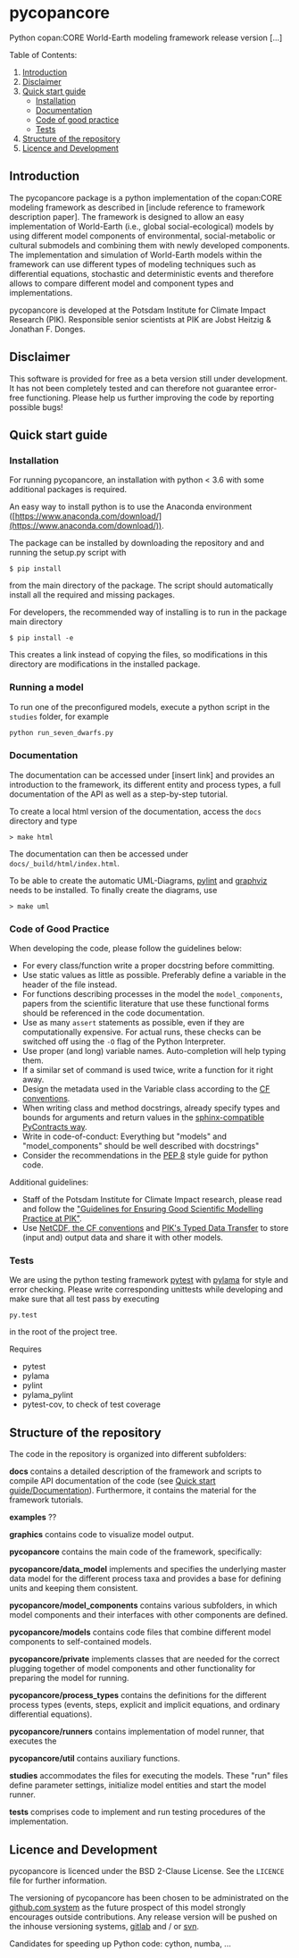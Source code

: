 # pycopancore #


Python copan:CORE World-Earth modeling framework release version [...]

Table of Contents:

1. [Introduction](#introduction)
2. [Disclaimer](#disclaimer)
3. [Quick start guide](#quick-start-guide)
    * [Installation](#installation)
    * [Documentation](#documentation)
    * [Code of good practice](#code-of-good-practice)
    * [Tests](#tests)
4. [Structure of the repository](#structure-of-the-repository)
5. [Licence and Development](#licence-and-development)

## Introduction

The pycopancore package is a python implementation of the copan:CORE modeling framework as described in [include reference to framework description paper]. The framework is designed to allow an easy implementation of World-Earth (i.e., global social-ecological) models by using different model components of environmental, social-metabolic or cultural submodels and combining them with newly developed components.
The implementation and simulation of World-Earth models within the framework can use  different types of modeling techniques such as differential equations, stochastic and deterministic events and therefore allows to compare different model and component types and implementations.

pycopancore is developed at the Potsdam Institute for Climate Impact Research (PIK). Responsible senior scientists at PIK are Jobst Heitzig & Jonathan F. Donges.

## Disclaimer

This software is provided for free as a beta version still under development. It has not been completely tested and can therefore not guarantee  error-free functioning. Please help us further improving the code by reporting possible bugs!

## Quick start guide

### Installation

For running pycopancore, an installation with python < 3.6 with some additional packages is required. 

An easy way to install python is to use the Anaconda environment ([https://www.anaconda.com/download/](https://www.anaconda.com/download/)).

The package can be installed by downloading the repository and and running the setup.py script with

```
$ pip install
```
from the main directory of the package. The script should automatically install all the required and missing packages.

For developers, the recommended way of installing is to run in the package main directory

```
$ pip install -e
```

This creates a link instead of copying the files, so modifications in this directory are modifications in the installed package.

### Running a model

To run one of the preconfigured models, execute a python script in the `studies` folder, for example
```bash
python run_seven_dwarfs.py
```

### Documentation

The documentation can be accessed under [insert link] and provides an introduction to the framework, its different entity and process types, a full documentation of the API as well as a step-by-step tutorial.

To create a local html version of the documentation, access the `docs` directory and type
```
> make html
```
The documentation can then be accessed under `docs/_build/html/index.html`.

To be able to create the automatic UML-Diagrams, [pylint](https://www.pylint.org/) and [graphviz](http://www.graphviz.org/) needs to be installed. To finally create the diagrams, use
```
> make uml
```

### Code of Good Practice

When developing the code, please follow the guidelines below:
* For every class/function write a proper docstring before committing.
* Use static values as little as possible. Preferably define a variable in the header of the file instead.
* For functions describing processes in the model the `model_components`, papers from the scientific literature that use these functional forms should be referenced in the code documentation.
* Use as many `assert` statements as possible, even if they are computationally expensive. For actual runs, these checks can be switched off using the `-O` flag of the Python Interpreter.
* Use proper (and long) variable names. Auto-completion will help typing them.
* If a similar set of command is used twice, write a function for it right away.
* Design the metadata used in the Variable class according to the [CF conventions](http://cfconventions.org/).
* When writing class and method docstrings, already specify types and bounds for arguments and return values in the [sphinx-compatible PyContracts way](https://andreacensi.github.io/contracts/).
* Write in code-of-conduct: Everything but "models" and "model_components" should be well described with docstrings"
* Consider the recommendations in the [PEP 8](https://www.python.org/dev/peps/pep-0008/) style guide for python code.

Additional guidelines:
* Staff of the Potsdam Institute for Climate Impact research, please read and follow the ["Guidelines for Ensuring Good Scientific Modelling Practice at PIK"](https://www.pik-potsdam.de/intranet/scientific-life-pik/modelling-strategy).
* Use [NetCDF, the CF conventions](http://cfconventions.org/) and [PIK's Typed Data Transfer](https://www.pik-potsdam.de/research/transdisciplinary-concepts-and-methods/tools/tdt/tdt) to store (input and) output data and share it with other models.

### Tests
We are using the python testing framework [pytest](http://pytest.org/latest/) with [pylama](https://github.com/klen/pylama) for style and error checking. Please write corresponding unittests while developing and make sure that all test pass by executing
```
py.test
```
in the root of the project tree.

Requires
* pytest
* pylama
* pylint
* pylama_pylint
* pytest-cov, to check of test coverage

## Structure of the repository

The code in the repository is organized into different subfolders:

**docs** contains a detailed description of the framework and scripts to compile API documentation of the code (see [Quick start guide/Documentation](#documentation)). Furthermore, it contains the material for the framework tutorials.

**examples** ??

**graphics** contains code to visualize model output.
 
**pycopancore** contains the main code of the framework, specifically:

**pycopancore/data_model** implements and specifies the underlying master data model for the different process taxa and provides a base for defining units and keeping them consistent.

**pycopancore/model_components** contains various subfolders, in which model components and their interfaces with other components are defined.

**pycopancore/models** contains code files that combine different model components to self-contained models. 

**pycopancore/private** implements classes that are needed for the correct plugging together of model components and other functionality for preparing the model for running. 

**pycopancore/process_types** contains the definitions for the different process types (events, steps, explicit and implicit equations, and ordinary differential equations).

**pycopancore/runners** contains implementation of model runner, that executes the 

**pycopancore/util** contains auxiliary functions.

**studies** accommodates the files for executing the models. These "run" files define parameter settings, initialize model entities and start the model runner.

**tests** comprises code to implement and run testing procedures of the implementation.

## Licence and Development

pycopancore is licenced under the BSD 2-Clause License.
See the `LICENCE` file for further information.

The versioning of pycopancore has been chosen to be administrated on the [github.com system](http://github.com/) as the future prospect of this model strongly encourages outside contributions. Any release version will be pushed on the inhouse versioning systems, [gitlab](http://gitlab.pik-potsdam.de/) and / or [svn](https://www.pik-potsdam.de/services/it/core/software-repositories/subversion/subversion).

Candidates for speeding up Python code: cython, numba, ...

